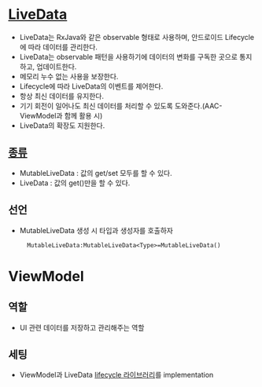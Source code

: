 # [LiveData](https://dev-imaec.tistory.com/39)
-   LiveData는 RxJava와 같은 observable 형태로 사용하며, 안드로이드 Lifecycle에 따라 데이터를 관리한다.
-   LiveData는 observable 패턴을 사용하기에 데이터의 변화를 구독한 곳으로 통지하고, 업데이트한다.
-   메모리 누수 없는 사용을 보장한다.
-   Lifecycle에 따라 LiveData의 이벤트를 제어한다.
-   항상 최신 데이터를 유지한다.
-   기기 회전이 일어나도 최신 데이터를 처리할 수 있도록 도와준다.(AAC-ViewModel과 함께 활용 시)
-   LiveData의 확장도 지원한다.

##  [종류](https://thdev.tech/android/2021/02/01/LiveData-Intro/)
-   MutableLiveData : 값의 get/set 모두를 할 수 있다.
-   LiveData : 값의 get()만을 할 수 있다.

## 선언
- MutableLiveData 생성 시 타입과 생성자를 호출하자   

        MutableLiveData:MutableLiveData<Type>=MutableLiveData()

#   ViewModel
## 역할
-   UI 관련 데이터를 저장하고 관리해주는 역할

##  세팅
-   ViewModel과 LiveData [lifecycle 라이브러리](https://developer.android.com/jetpack/androidx/releases/lifecycle?hl=ko#declaring_dependencies)를 implementation